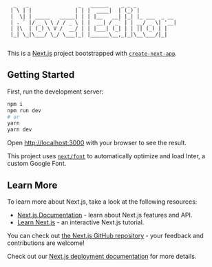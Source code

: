 ```
  _   _                _   ______    _ _ _             
 | \ | |              | | |  ____|  | (_) |            
 |  \| | _____   _____| | | |__   __| |_| |_ ___  _ __ 
 | . ` |/ _ \ \ / / _ \ | |  __| / _` | | __/ _ \| '__|
 | |\  | (_) \ V /  __/ | | |___| (_| | | || (_) | |   
 |_| \_|\___/ \_/ \___|_| |______\__,_|_|\__\___/|_|   
 
```                                                    
                                                       


This is a [Next.js](https://nextjs.org/) project bootstrapped with [`create-next-app`](https://github.com/vercel/next.js/tree/canary/packages/create-next-app).

## Getting Started

First, run the development server:

```bash
npm i
npm run dev
# or
yarn
yarn dev
```

Open [http://localhost:3000](http://localhost:3000) with your browser to see the result.

This project uses [`next/font`](https://nextjs.org/docs/basic-features/font-optimization) to automatically optimize and load Inter, a custom Google Font.

## Learn More

To learn more about Next.js, take a look at the following resources:

- [Next.js Documentation](https://nextjs.org/docs) - learn about Next.js features and API.
- [Learn Next.js](https://nextjs.org/learn) - an interactive Next.js tutorial.

You can check out [the Next.js GitHub repository](https://github.com/vercel/next.js/) - your feedback and contributions are welcome!

Check out our [Next.js deployment documentation](https://nextjs.org/docs/deployment) for more details.
